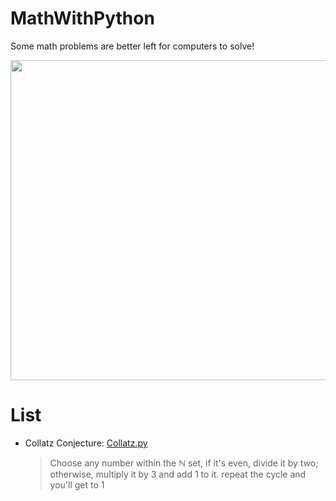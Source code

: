 # MathWithPython
Some math problems are better left for computers to solve!
<p align='center'><img align='center' width='512' height='512' src="Math with Python.png" /></p>

# List
- Collatz Conjecture: [Collatz.py](https://github.com/AMJoshaghani/MathWithPython/blob/main/src/Collatz.py)
  > Choose any number within the ℕ set, if it's even, divide it by two; otherwise, multiply it by 3 and add 1 to it. repeat the cycle and you'll get to 1

